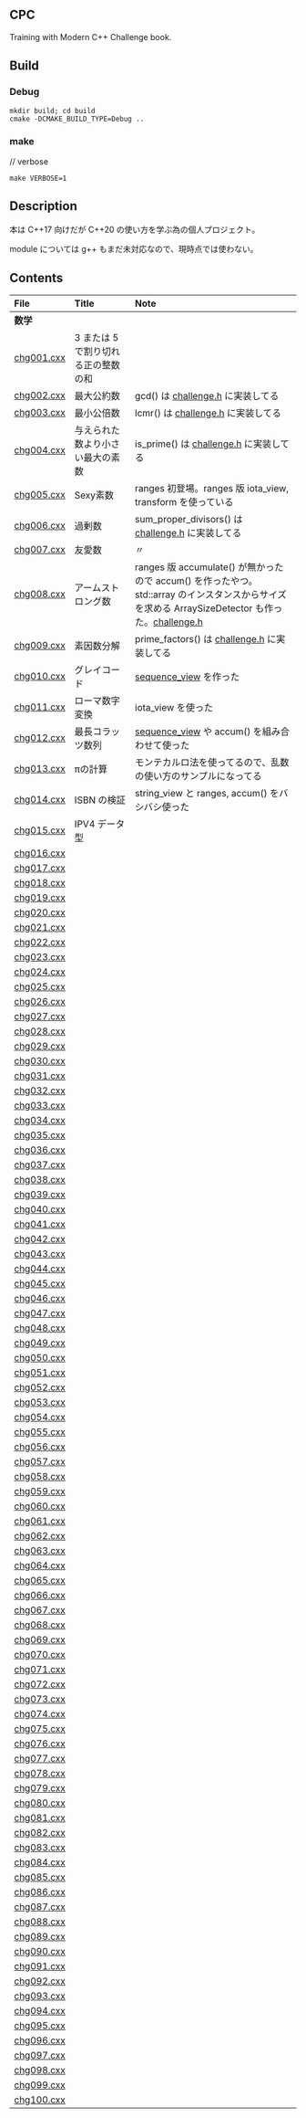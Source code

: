## CPC

Training with Modern C++ Challenge book.

## Build

### Debug
```shell
mkdir build; cd build
cmake -DCMAKE_BUILD_TYPE=Debug ..
```

### make

// verbose 
```shell
make VERBOSE=1
```


## Description

本は C++17 向けだが C++20 の使い方を学ぶ為の個人プロジェクト。

module については g++ もまだ未対応なので、現時点では使わない。

## Contents

| File | Title | Note |
:---|:---|:---
|__数学__
|[chg001.cxx](chg001.cxx)|3 または 5 で割り切れる正の整数の和|
|[chg002.cxx](chg002.cxx)|最大公約数|gcd() は [challenge.h](challenge.h) に実装してる
|[chg003.cxx](chg003.cxx)|最小公倍数|lcmr() は [challenge.h](challenge.h) に実装してる
|[chg004.cxx](chg004.cxx)|与えられた数より小さい最大の素数|is_prime() は [challenge.h](challenge.h) に実装してる
|[chg005.cxx](chg005.cxx)|Sexy素数|ranges 初登場。ranges 版 iota_view, transform を使っている
|[chg006.cxx](chg006.cxx)|過剰数|sum_proper_divisors() は [challenge.h](challenge.h) に実装してる
|[chg007.cxx](chg007.cxx)|友愛数|〃
|[chg008.cxx](chg008.cxx)|アームストロング数|ranges 版 accumulate() が無かったので accum() を作ったやつ。<br> std::array のインスタンスからサイズを求める ArraySizeDetector も作った。[challenge.h](challenge.h)
|[chg009.cxx](chg009.cxx)|素因数分解|prime_factors() は [challenge.h](challenge.h) に実装してる
|[chg010.cxx](chg010.cxx)|グレイコード|[sequence_view](sequence_view.h) を作った
|[chg011.cxx](chg011.cxx)|ローマ数字変換|iota_view を使った
|[chg012.cxx](chg012.cxx)|最長コラッツ数列|[sequence_view](sequence_view.h) や accum() を組み合わせて使った
|[chg013.cxx](chg013.cxx)|πの計算|モンテカルロ法を使ってるので、乱数の使い方のサンプルになってる
|[chg014.cxx](chg014.cxx)|ISBN の検証|string_view と ranges, accum() をバシバシ使った
|[chg015.cxx](chg015.cxx)|IPV4 データ型
|[chg016.cxx](chg016.cxx)|
|[chg017.cxx](chg017.cxx)|
|[chg018.cxx](chg018.cxx)|
|[chg019.cxx](chg019.cxx)|
|[chg020.cxx](chg020.cxx)|
|[chg021.cxx](chg021.cxx)|
|[chg022.cxx](chg022.cxx)|
|[chg023.cxx](chg023.cxx)|
|[chg024.cxx](chg024.cxx)|
|[chg025.cxx](chg025.cxx)|
|[chg026.cxx](chg026.cxx)|
|[chg027.cxx](chg027.cxx)|
|[chg028.cxx](chg028.cxx)|
|[chg029.cxx](chg029.cxx)|
|[chg030.cxx](chg030.cxx)|
|[chg031.cxx](chg031.cxx)|
|[chg032.cxx](chg032.cxx)|
|[chg033.cxx](chg033.cxx)|
|[chg034.cxx](chg034.cxx)|
|[chg035.cxx](chg035.cxx)|
|[chg036.cxx](chg036.cxx)|
|[chg037.cxx](chg037.cxx)|
|[chg038.cxx](chg038.cxx)|
|[chg039.cxx](chg039.cxx)|
|[chg040.cxx](chg040.cxx)|
|[chg041.cxx](chg041.cxx)|
|[chg042.cxx](chg042.cxx)|
|[chg043.cxx](chg043.cxx)|
|[chg044.cxx](chg044.cxx)|
|[chg045.cxx](chg045.cxx)|
|[chg046.cxx](chg046.cxx)|
|[chg047.cxx](chg047.cxx)|
|[chg048.cxx](chg048.cxx)|
|[chg049.cxx](chg049.cxx)|
|[chg050.cxx](chg050.cxx)|
|[chg051.cxx](chg051.cxx)|
|[chg052.cxx](chg052.cxx)|
|[chg053.cxx](chg053.cxx)|
|[chg054.cxx](chg054.cxx)|
|[chg055.cxx](chg055.cxx)|
|[chg056.cxx](chg056.cxx)|
|[chg057.cxx](chg057.cxx)|
|[chg058.cxx](chg058.cxx)|
|[chg059.cxx](chg059.cxx)|
|[chg060.cxx](chg060.cxx)|
|[chg061.cxx](chg061.cxx)|
|[chg062.cxx](chg062.cxx)|
|[chg063.cxx](chg063.cxx)|
|[chg064.cxx](chg064.cxx)|
|[chg065.cxx](chg065.cxx)|
|[chg066.cxx](chg066.cxx)|
|[chg067.cxx](chg067.cxx)|
|[chg068.cxx](chg068.cxx)|
|[chg069.cxx](chg069.cxx)|
|[chg070.cxx](chg070.cxx)|
|[chg071.cxx](chg071.cxx)|
|[chg072.cxx](chg072.cxx)|
|[chg073.cxx](chg073.cxx)|
|[chg074.cxx](chg074.cxx)|
|[chg075.cxx](chg075.cxx)|
|[chg076.cxx](chg076.cxx)|
|[chg077.cxx](chg077.cxx)|
|[chg078.cxx](chg078.cxx)|
|[chg079.cxx](chg079.cxx)|
|[chg080.cxx](chg080.cxx)|
|[chg081.cxx](chg081.cxx)|
|[chg082.cxx](chg082.cxx)|
|[chg083.cxx](chg083.cxx)|
|[chg084.cxx](chg084.cxx)|
|[chg085.cxx](chg085.cxx)|
|[chg086.cxx](chg086.cxx)|
|[chg087.cxx](chg087.cxx)|
|[chg088.cxx](chg088.cxx)|
|[chg089.cxx](chg089.cxx)|
|[chg090.cxx](chg090.cxx)|
|[chg091.cxx](chg091.cxx)|
|[chg092.cxx](chg092.cxx)|
|[chg093.cxx](chg093.cxx)|
|[chg094.cxx](chg094.cxx)|
|[chg095.cxx](chg095.cxx)|
|[chg096.cxx](chg096.cxx)|
|[chg097.cxx](chg097.cxx)|
|[chg098.cxx](chg098.cxx)|
|[chg099.cxx](chg099.cxx)|
|[chg100.cxx](chg100.cxx)|
